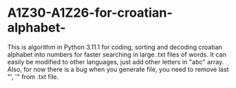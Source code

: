 # A1Z30-A1Z26-for-croatian-alphabet-

This is algorithm in Python 3.11.1 for coding, sorting and decoding croatian alphabet into numbers for faster searching in large .txt files of words.
It can easily be modified to other languages, just add other letters in "abc" array.
Also, for now there is a bug when you generate file, you need to remove last "', '" from .txt file.
